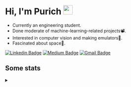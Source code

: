 <h1 align="left">Hi, I'm Purich
<img src="https://media.giphy.com/media/hvRJCLFzcasrR4ia7z/giphy.gif" width="30px"/></h1>

* Currently an engineering student.
* Done moderate of machine-learning-related projects:film_projector:.
* Interested in computer vision and making emulators:space_invader:.
* Fascinated about space:milky_way:.

[![Linkedin Badge](https://img.shields.io/badge/-Purich-blue?style=flat-square&logo=Linkedin&logoColor=white&link=https://www.linkedin.com/in/purich-siritip-16b3b3255/)](https://www.linkedin.com/in/purich-siritip-16b3b3255) [![Medium Badge](https://img.shields.io/badge/-@purich-gray?style=flat-square&labelColor=000000&logo=Medium&link=https://medium.com/@phuritsiritip)](https://medium.com/@phuritsiritip)
[![Gmail Badge](https://img.shields.io/badge/-mark.phurit@gmail.com-c14438?style=flat-square&logo=Gmail&logoColor=white&link=mailto:mark.phurit@gmail.com)](mailto:mark.phurit@gmail.com)

## Some stats

<details>
  <summary></summary>
  
  <!--START_SECTION:waka-->
**I'm an Early 🐤** 

```text
🌞 Morning                657 commits         █████████░░░░░░░░░░░░░░░░   36.22 % 
🌆 Daytime                556 commits         ████████░░░░░░░░░░░░░░░░░   30.65 % 
🌃 Evening                530 commits         ███████░░░░░░░░░░░░░░░░░░   29.22 % 
🌙 Night                  71 commits          █░░░░░░░░░░░░░░░░░░░░░░░░   03.91 % 
```


📊 **This Week I Spent My Time On** 

```text
💬 Programming Languages: 
No Activity Tracked This Week

🐱‍💻 Projects: 
No Activity Tracked This Week
```


<!--END_SECTION:waka-->

  <!--START_SECTION:waka-simple-->

```text
From: 19 January 2023 - To: 04 December 2023

Total Time: 143 hrs 4 mins

Python         112 hrs 41 mins ███████████████████▓░░░░░   78.77 %
Java           14 hrs 19 mins  ██▓░░░░░░░░░░░░░░░░░░░░░░   10.01 %
GDScript3      4 hrs 25 mins   ▓░░░░░░░░░░░░░░░░░░░░░░░░   03.10 %
C++            1 hr 42 mins    ▒░░░░░░░░░░░░░░░░░░░░░░░░   01.20 %
TSQL           1 hr 22 mins    ▒░░░░░░░░░░░░░░░░░░░░░░░░   00.96 %
HTML           1 hr 2 mins     ▒░░░░░░░░░░░░░░░░░░░░░░░░   00.73 %
```

<!--END_SECTION:waka-simple-->

  <!--![Anurag's GitHub stats](https://github-readme-stats.vercel.app/api?username=vikimark&show_icons=true&theme=gruvbox_light)-->
  
</details>

<!--
**vikimark/vikimark** is a ✨ _special_ ✨ repository because its `README.md` (this file) appears on your GitHub profile.

Here are some ideas to get you started:

- 🔭 I’m currently working on ...
- 🌱 I’m currently learning ...
- 👯 I’m looking to collaborate on ...
- 🤔 I’m looking for help with ...
- 💬 Ask me about ...
- 📫 How to reach me: ...
- 😄 Pronouns: ...
- ⚡ Fun fact: ...
-->
